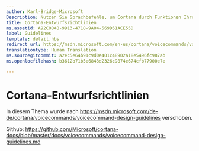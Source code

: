 ```yaml
---
author: Karl-Bridge-Microsoft
Description: Nutzen Sie Sprachbefehle, um Cortana durch Funktionen Ihrer App zu erweitern.
title: Cortana-Entwurfsrichtlinien
ms.assetid: A92C084B-9913-4718-9A04-569D51ACE55D
label: Guidelines
template: detail.hbs
redirect_url: https://msdn.microsoft.com/en-us/cortana/voicecommands/voicecommand-design-guidelines
translationtype: Human Translation
ms.sourcegitcommit: a2ec5e64b91c9d0e401c48902a18e5496fc987ab
ms.openlocfilehash: b3612b71b5e6843d2326c9874e674cfb77900e7e

---
```


# Cortana-Entwurfsrichtlinien

In diesem Thema wurde nach https://msdn.microsoft.com/de-de/cortana/voicecommands/voicecommand-design-guidelines verschoben.

Github: https://github.com/Microsoft/cortana-docs/blob/master/docs/voicecommands/voicecommand-design-guidelines.md



<!--HONumber=Aug16_HO3-->



